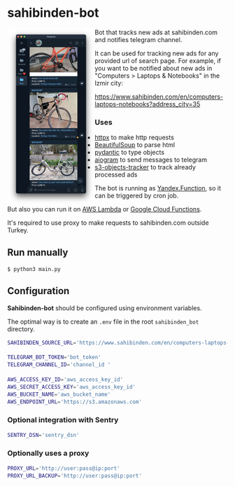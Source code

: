 # sahibinden-bot

<img align="left" width="200" src="https://github.com/ErhoSen/sahibinden-bot/raw/master/img/demo.png">

Bot that tracks new ads at sahibinden.com and notifies telegram channel.

It can be used for tracking new ads for any provided url of search page.
For example, if you want to be notified about new ads in "Computers > Laptops & Notebooks" in the Izmir city:

https://www.sahibinden.com/en/computers-laptops-notebooks?address_city=35

### Uses
* [httpx](https://www.python-httpx.org/) to make http requests
* [BeautifulSoup](https://www.crummy.com/software/BeautifulSoup/) to parse html
* [pydantic](https://pydantic-docs.helpmanual.io/) to type objects
* [aiogram](https://docs.aiogram.dev/en/latest/) to send messages to telegram
* [s3-objects-tracker](https://github.com/ErhoSen/s3-objects-tracker) to track already processed ads

The bot is running as [Yandex.Function](https://cloud.yandex.ru/docs/functions/), so it can be triggered by cron job.

But also you can run it on [AWS Lambda](https://aws.amazon.com/lambda/) or [Google Cloud Functions](https://cloud.google.com/functions/).

It's required to use proxy to make requests to sahibinden.com outside Turkey.

## Run manually

```bash
$ python3 main.py
```

## Configuration

**Sahibinden-bot** should be configured using environment variables.

The optimal way is to create an `.env` file in the root `sahibinden_bot` directory.

```bash
SAHIBINDEN_SOURCE_URL='https://www.sahibinden.com/en/computers-laptops-notebooks?address_city=35'

TELEGRAM_BOT_TOKEN='bot_token'
TELEGRAM_CHANNEL_ID='channel_id '

AWS_ACCESS_KEY_ID='aws_access_key_id'
AWS_SECRET_ACCESS_KEY='aws_access_key_id'
AWS_BUCKET_NAME='aws_bucket_name'
AWS_ENDPOINT_URL='https://s3.amazonaws.com'
```

### Optional integration with Sentry
```bash
SENTRY_DSN='sentry_dsn'
```

### Optionally uses a proxy
```bash
PROXY_URL='http://user:pass@ip:port'
PROXY_URL_BACKUP='http://user:pass@ip:port'
```
